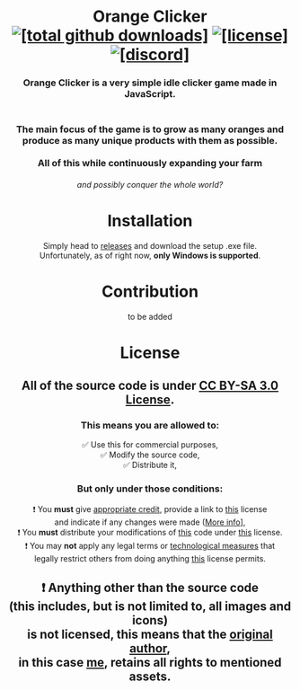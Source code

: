 <div align="center"
<img src="https://raw.githubusercontent.com/18O4/orangeclicker/main/src/img/orangetree.png" alt="[orange clicker logo]">

<h1>Orange Clicker <br>
  <a href="https://github.com/18O4/orangeclicker/releases"><img src="https://img.shields.io/github/downloads/18o4/orangeclicker/total?color=brightgreen&label=Total%20Downloads" alt="[total github downloads]"></a>
  <a href="https://github.com/18O4/orangeclicker/blob/main/LICENSE"><img src="https://img.shields.io/badge/License-CC%20BY--SA%203.0%20License-ff4269" alt="[license]"></a>
  <a href="https://discord.gg/B8C2ngtYd9"><img src="https://img.shields.io/discord/943150957393477632?color=5865f2&label=Discord" alt="[discord]"></a>
</h1>  

### Orange Clicker is a very simple idle clicker game made in JavaScript. <br><br>
<h3>The main focus of the game is to grow as many oranges and <br> 
produce as many unique products with them as possible. <br><br>
All of this while continuously expanding your farm <br>
<h6> and possibly conquer the whole world?</h6></h3>

# Installation
Simply head to [releases](https://github.com/18O4/orangeclicker/releases) and download the setup .exe file. <br>
Unfortunately, as of right now, **only Windows is supported**.

# Contribution
to be added

# License
## All of the source code is under [CC BY-SA 3.0 License](https://github.com/18O4/orangeclicker/blob/main/LICENSE).
### This means you are allowed to:
✅ Use this for commercial purposes, <br>
✅ Modify the source code, <br>
✅ Distribute it, <br>
### But only under those conditions:
❗ You **must** give [appropriate credit](https://wiki.creativecommons.org/wiki/License_Versions#Detailed_attribution_comparison_chart), provide a link to [this](https://github.com/18O4/orangeclicker/blob/main/LICENSE) license <br>and indicate if any changes were made ([More info](https://wiki.creativecommons.org/License_Versions#Modifications_and_adaptations_must_be_marked_as_such)], <br>
❗ You **must** distribute your modifications of [this](https://github.com/18O4/orangeclicker) code under [this](https://github.com/18O4/orangeclicker/blob/main/LICENSE) license. <br>
❗ You may **not** apply any legal terms or [technological measures](https://wiki.creativecommons.org/wiki/License_Versions#Application_of_effective_technological_measures_by_users_of_CC-licensed_works_prohibited) that <br>legally restrict others from doing anything [this](https://github.com/18O4/orangeclicker/blob/main/LICENSE) license permits.

<h2>
❗ Anything other than the source code <br>
(this includes, but is not limited to, all images and icons) <br>
is not licensed, this means that the <a href="https://github.com/18O4">original author</a>, <br>
in this case <a href="https://github.com/18O4">me</a>, retains all rights to mentioned assets.
</h2>
</div>
